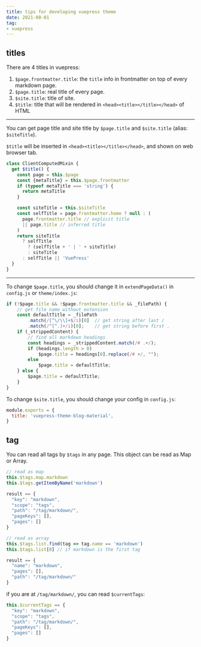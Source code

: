 ```yaml
---
title: tips for developing vuepress theme
date: 2021-08-01
tag:
- vuepress
---
```


## titles

There are 4 titles in vuepress:

1. `$page.frontmatter.title`: the `title` info in frontmatter on top of every markdown page.
2. `$page.title`: real title of every page.
3. `$site.title`: title of site.
4. `$title`: title that will be rendered in `<head><title></title></head>` of HTML

----------------------

You can get page title and site title by `$page.title` and `$site.title` (alias: `$siteTitle`).

`$title` will be inserted in `<head><title></title></head>`, and shown on web browser tab.

```js
class ClientComputedMixin {
  get $title() {
    const page = this.$page
    const {metaTitle} = this.$page.frontmatter
    if (typeof metaTitle === 'string') {
      return metaTitle
    }

    const siteTitle = this.$siteTitle
    const selfTitle = page.frontmatter.home ? null : (
      page.frontmatter.title // explicit title
      || page.title // inferred title
    )
    return siteTitle
      ? selfTitle
        ? (selfTitle + ' | ' + siteTitle)
        : siteTitle
      : selfTitle || 'VuePress'
  }
}
```

---------------------

To change `$page.title`, you should change it in `extendPageData()` in `config.js` or `theme/index.js`:

```js
if (!$page.title && !$page.frontmatter.title && _filePath) {
    // get file name without extension
    const defaultTitle = _filePath
        .match(/[^\/\\]+$/i)[0]  // get string after last /
        .match(/^[^.]+/i)[0];    // get string before first .
    if (_strippedContent) {
        // find all markdown headings
        const headings = _strippedContent.match(/# .+/);
        if (headings.length > 0)
            $page.title = headings[0].replace(/# +/, "");
        else
            $page.title = defaultTitle;
    } else {
        $page.title = defaultTitle;
    }
}
```

To change `$site.title`, you should change your config in `config.js`:

```js
module.exports = {
  title: 'vuepress-theme-blog-material',
}
```



## tag

You can read all tags by `$tags` in any page. This object can be read as Map or Array.

```js
// read as map
this.$tags.map.markdown
this.$tags.getItemByName('markdown')

result == {
  "key": "markdown",
  "scope": "tags",
  "path": "/tag/markdown/",
  "pageKeys": [],
  "pages": []
}
```

```js
// read as array
this.$tags.list.find(tag => tag.name == 'markdown')
this.$tags.list[0] // if markdown is the first tag

result == {
  "name": "markdown",
  "pages": [],
  "path": "/tag/markdown/"
}
```

if you are at `/tag/markdown/`, you can read `$currentTags`:

```js
this.$currentTags == {
  "key": "markdown",
  "scope": "tags",
  "path": "/tag/markdown/",
  "pageKeys": [],
  "pages": []
}
```